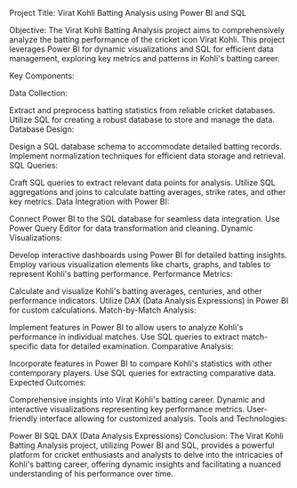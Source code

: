 Project Title: Virat Kohli Batting Analysis using Power BI and SQL

Objective:
The Virat Kohli Batting Analysis project aims to comprehensively analyze the batting performance of the cricket icon Virat Kohli. This project leverages Power BI for dynamic visualizations and SQL for efficient data management, exploring key metrics and patterns in Kohli's batting career.

Key Components:

Data Collection:

Extract and preprocess batting statistics from reliable cricket databases.
Utilize SQL for creating a robust database to store and manage the data.
Database Design:

Design a SQL database schema to accommodate detailed batting records.
Implement normalization techniques for efficient data storage and retrieval.
SQL Queries:

Craft SQL queries to extract relevant data points for analysis.
Utilize SQL aggregations and joins to calculate batting averages, strike rates, and other key metrics.
Data Integration with Power BI:

Connect Power BI to the SQL database for seamless data integration.
Use Power Query Editor for data transformation and cleaning.
Dynamic Visualizations:

Develop interactive dashboards using Power BI for detailed batting insights.
Employ various visualization elements like charts, graphs, and tables to represent Kohli's batting performance.
Performance Metrics:

Calculate and visualize Kohli's batting averages, centuries, and other performance indicators.
Utilize DAX (Data Analysis Expressions) in Power BI for custom calculations.
Match-by-Match Analysis:

Implement features in Power BI to allow users to analyze Kohli's performance in individual matches.
Use SQL queries to extract match-specific data for detailed examination.
Comparative Analysis:

Incorporate features in Power BI to compare Kohli's statistics with other contemporary players.
Use SQL queries for extracting comparative data.
Expected Outcomes:

Comprehensive insights into Virat Kohli's batting career.
Dynamic and interactive visualizations representing key performance metrics.
User-friendly interface allowing for customized analysis.
Tools and Technologies:

Power BI
SQL
DAX (Data Analysis Expressions)
Conclusion:
The Virat Kohli Batting Analysis project, utilizing Power BI and SQL, provides a powerful platform for cricket enthusiasts and analysts to delve into the intricacies of Kohli's batting career, offering dynamic insights and facilitating a nuanced understanding of his performance over time.
